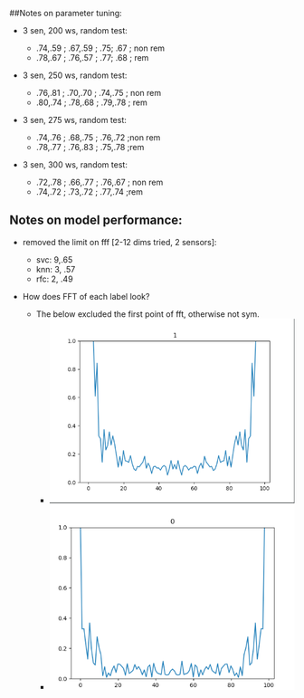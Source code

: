 
##Notes on parameter tuning:

* 3 sen, 200 ws, random test:
  * .74,.59 ; .67,.59 ; .75; .67 ; non rem
  * .78,.67 ; .76,.57 ; .77; .68 ; rem 

* 3 sen, 250 ws, random test:
  *  .76,.81 ; .70,.70 ; .74,.75 ; non rem
  *  .80,.74 ; .78,.68 ; .79,.78 ; rem 

* 3 sen, 275 ws, random test:
  *  .74,.76 ; .68,.75 ; .76,.72 ;non rem
  *  .78,.77 ; .76,.83 ; .75,.78 ;rem 

* 3 sen, 300 ws, random test:
  * .72,.78 ; .66,.77 ; .76,.67  ; non rem
  * .74,.72 ; .73,.72 ; .77,.74  ;rem 













## Notes on model performance:

* removed the limit on fff 
  [2-12 dims tried, 2 sensors]:
    * svc: 9,.65
    * knn: 3, .57
    * rfc: 2, .49

* How does FFT of each label look?
  * The below excluded the first point of fft, otherwise not sym.
      * ![img_1.png](images/img_1.png)
      * ![img_3.png](images/img_3.png)





  